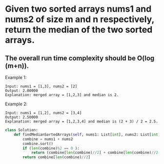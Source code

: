 # Given two sorted arrays nums1 and nums2 of size m and n respectively, return the median of the two sorted arrays.
## The overall run time complexity should be O(log (m+n)).

 

Example 1:

```
Input: nums1 = [1,3], nums2 = [2]
Output: 2.00000
Explanation: merged array = [1,2,3] and median is 2.
```

Example 2:
```
Input: nums1 = [1,2], nums2 = [3,4]
Output: 2.50000
Explanation: merged array = [1,2,3,4] and median is (2 + 3) / 2 = 2.5.
```

```python
class Solution:
    def findMedianSortedArrays(self, nums1: List[int], nums2: List[int]) -> float:
        combine = nums1 + nums2
        combine.sort()
        if (len(combine)%2 == 0 ):
            return (combine[len(combine)//2] + combine[len(combine)//2-1]) / 2
        return combine[len(combine)//2]
```
